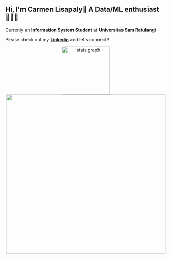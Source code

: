 ## Hi, I'm Carmen Lisapaly👋 A Data/ML enthusiast👩🏻‍💻

Currenly an **Information System Student** at **Universitas Sam Ratulangi**

Please check out my [**Linkedin**](www.linkedin.com/in/carmen-emanuela-dwiva-lisapaly-03616b2b1) and let's connect!!

<div align="center">
  <img src="https://github-readme-stats.vercel.app/api/top-langs/?username=CarmenLisapaly&layout=compact&theme=dracula" height="150" alt="stats graph"  />
  <img src="https://media.giphy.com/media/v1.Y2lkPTc5MGI3NjExeHdzcmQ5dGdtMDZxanQwc3ZrYjMxam8ydTMxYmJmNXFiOHR2bGx0dyZlcD12MV9naWZzX3NlYXJjaCZjdD1n/eUkvb19qYpDkk/giphy.gif" width="500" />
</div>